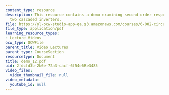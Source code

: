 ```yaml
---
content_type: resource
description: This resource contains a demo examining second order responses using
  two cascaded inverters.
file: https://ol-ocw-studio-app-qa.s3.amazonaws.com/courses/6-002-circuits-and-electronics-spring-2007/2fdcfd3b2b6e72a3cacf6f54e68e3485_demo_12.pdf
file_type: application/pdf
learning_resource_types:
- Lecture Videos
ocw_type: OCWFile
parent_title: Video Lectures
parent_type: CourseSection
resourcetype: Document
title: demo_12.pdf
uid: 2fdcfd3b-2b6e-72a3-cacf-6f54e68e3485
video_files:
  video_thumbnail_file: null
video_metadata:
  youtube_id: null
---
```

